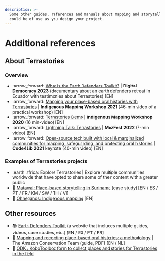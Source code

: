 ```yaml
---
description: >-
  Some other guides, references and manuals about mapping and storytelling that
  could be of use as you design your project.
---
```


# Additional references

## About Terrastories

### Overview

* :arrow\_forward: [What is the Earth Defenders Toolkit?](https://www.youtube.com/watch?v=i2VHSX6rLCg) | **Digital Democracy 2023** (documentary about an earth defenders retreat in Ecuador with testimonies about Terrastories) \[EN]
* :arrow\_forward: [Mapping your place-based oral histories with Terrastories](https://www.youtube.com/watch?v=cybEjHDFKAA) | **Indigenous Mapping Workshop 2021** (46-min video of a practical workshop) \[EN]
* :arrow\_forward: [Terrastories Demo](https://www.youtube.com/watch?v=jiWVxZefNGk) | **Indigenous Mapping Workshop 2020** (16 min-video) \[EN]
* :arrow\_forward: [Lightning Talk: Terrastories](https://youtu.be/ThAHqHxmEPk) | **MozFest 2022** (7-min video) \[EN]
* :arrow\_forward: [Open-source tech built with local & marginalized communities for mapping, safeguarding, and protecting oral histories](https://www.youtube.com/watch?v=KQIzByWP8QQ\&feature=emb\_title) | **Code4Lib 2021** keynote (40-min video) \[EN]

### Examples of Terrastories projects

* :earth\_africa: [Explore Terrastories](https://explore.terrastories.app/) | Explore multiple communities worldwide that have opted to share some of their content with a greater public
* :book: [Matawai: Place-based storytelling in Suriname](https://www.earthdefenderstoolkit.com/community/matawai-place-based-storytelling-in-suriname/) (case study) \[EN / ES / PT / FR / KM / SW / TH / VI]
* :book: [Ohneganos: Indigenous mapping](https://www.ohneganos.com/indigenous-mapping) \[EN]

## Other resources

* :books: [Earth Defenders Toolkit](https://www.earthdefenderstoolkit.com) (a website that includes multiple guides, videos, case studies, etc.) \[EN / ES / PT / FR]
* :book: [Mapping and recording place-based oral histories: a methodology](https://terrastories.app/wp-content/uploads/2023/07/ACT\_OralHistories\_Guide\_2019\_ENGLISH.pdf) | The Amazon Conservation Team (guide, PDF) \[EN / NL]
* 📝 [ODK / KoboToolbox form to collect places and stories for Terrastories in the field](https://terrastories.app/now-available-an-odk-kobotoolbox-form-to-collect-places-and-stories-for-terrastories-in-the-field/)
